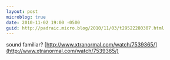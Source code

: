 ```yaml
---
layout: post
microblog: true
date: 2010-11-02 19:00 -0500
guid: http://padraic.micro.blog/2010/11/03/t29522280307.html
---
```

sound familiar? [http://www.xtranormal.com/watch/7539365/](http://www.xtranormal.com/watch/7539365/)
